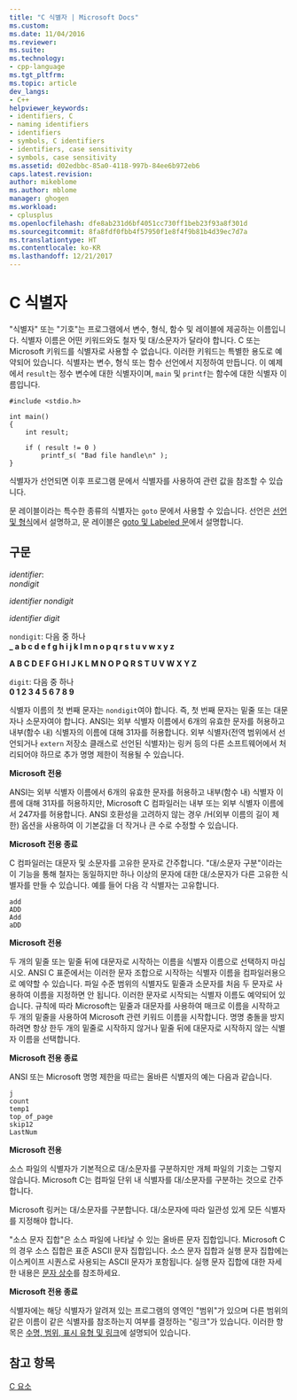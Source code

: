 ```yaml
---
title: "C 식별자 | Microsoft Docs"
ms.custom: 
ms.date: 11/04/2016
ms.reviewer: 
ms.suite: 
ms.technology:
- cpp-language
ms.tgt_pltfrm: 
ms.topic: article
dev_langs:
- C++
helpviewer_keywords:
- identifiers, C
- naming identifiers
- identifiers
- symbols, C identifiers
- identifiers, case sensitivity
- symbols, case sensitivity
ms.assetid: d02edbbc-85a0-4118-997b-84ee6b972eb6
caps.latest.revision: 
author: mikeblome
ms.author: mblome
manager: ghogen
ms.workload:
- cplusplus
ms.openlocfilehash: dfe8ab231d6bf4051cc730ff1beb23f93a8f301d
ms.sourcegitcommit: 8fa8fdf0fbb4f57950f1e8f4f9b81b4d39ec7d7a
ms.translationtype: HT
ms.contentlocale: ko-KR
ms.lasthandoff: 12/21/2017
---
```

# <a name="c-identifiers"></a>C 식별자
"식별자" 또는 "기호"는 프로그램에서 변수, 형식, 함수 및 레이블에 제공하는 이름입니다. 식별자 이름은 어떤 키워드와도 철자 및 대/소문자가 달라야 합니다. C 또는 Microsoft 키워드를 식별자로 사용할 수 없습니다. 이러한 키워드는 특별한 용도로 예약되어 있습니다. 식별자는 변수, 형식 또는 함수 선언에서 지정하여 만듭니다. 이 예제에서 `result`는 정수 변수에 대한 식별자이며, `main` 및 `printf`는 함수에 대한 식별자 이름입니다.  
  
```  
#include <stdio.h>  
  
int main()  
{  
    int result;  
  
    if ( result != 0 )  
        printf_s( "Bad file handle\n" );  
}  
```  
  
 식별자가 선언되면 이후 프로그램 문에서 식별자를 사용하여 관련 값을 참조할 수 있습니다.  
  
 문 레이블이라는 특수한 종류의 식별자는 `goto` 문에서 사용할 수 있습니다. 선언은 [선언 및 형식](../c-language/declarations-and-types.md)에서 설명하고, 문 레이블은 [goto 및 Labeled 문](../c-language/goto-and-labeled-statements-c.md)에서 설명합니다.  
  
## <a name="syntax"></a>구문  
 *identifier*:  
 *nondigit*  
  
 *identifier nondigit*  
  
 *identifier digit*  
  
 `nondigit`: 다음 중 하나  
 **_ a b c d e f g h i j k l m n o p q r s t u v w x y z**  
  
 **A B C D E F G H I J K L M N O P Q R S T U V W X Y Z**  
  
 `digit`: 다음 중 하나  
 **0 1 2 3 4 5 6 7 8 9**  
  
 식별자 이름의 첫 번째 문자는 `nondigit`여야 합니다. 즉, 첫 번째 문자는 밑줄 또는 대문자나 소문자여야 합니다. ANSI는 외부 식별자 이름에서 6개의 유효한 문자를 허용하고 내부(함수 내) 식별자의 이름에 대해 31자를 허용합니다. 외부 식별자(전역 범위에서 선언되거나 `extern` 저장소 클래스로 선언된 식별자)는 링커 등의 다른 소프트웨어에서 처리되어야 하므로 추가 명명 제한이 적용될 수 있습니다.  
  
 **Microsoft 전용**  
  
 ANSI는 외부 식별자 이름에서 6개의 유효한 문자를 허용하고 내부(함수 내) 식별자 이름에 대해 31자를 허용하지만, Microsoft C 컴파일러는 내부 또는 외부 식별자 이름에서 247자를 허용합니다. ANSI 호환성을 고려하지 않는 경우 /H(외부 이름의 길이 제한) 옵션을 사용하여 이 기본값을 더 작거나 큰 수로 수정할 수 있습니다.  
  
 **Microsoft 전용 종료**  
  
 C 컴파일러는 대문자 및 소문자를 고유한 문자로 간주합니다. "대/소문자 구분"이라는 이 기능을 통해 철자는 동일하지만 하나 이상의 문자에 대한 대/소문자가 다른 고유한 식별자를 만들 수 있습니다. 예를 들어 다음 각 식별자는 고유합니다.  
  
```  
add  
ADD  
Add  
aDD  
```  
  
 **Microsoft 전용**  
  
 두 개의 밑줄 또는 밑줄 뒤에 대문자로 시작하는 이름을 식별자 이름으로 선택하지 마십시오. ANSI C 표준에서는 이러한 문자 조합으로 시작하는 식별자 이름을 컴파일러용으로 예약할 수 있습니다. 파일 수준 범위의 식별자도 밑줄과 소문자를 처음 두 문자로 사용하여 이름을 지정하면 안 됩니다. 이러한 문자로 시작되는 식별자 이름도 예약되어 있습니다. 규칙에 따라 Microsoft는 밑줄과 대문자를 사용하여 매크로 이름을 시작하고 두 개의 밑줄을 사용하여 Microsoft 관련 키워드 이름을 시작합니다. 명명 충돌을 방지하려면 항상 한두 개의 밑줄로 시작하지 않거나 밑줄 뒤에 대문자로 시작하지 않는 식별자 이름을 선택합니다.  
  
 **Microsoft 전용 종료**  
  
 ANSI 또는 Microsoft 명명 제한을 따르는 올바른 식별자의 예는 다음과 같습니다.  
  
```  
j  
count  
temp1  
top_of_page  
skip12  
LastNum  
```  
  
 **Microsoft 전용**  
  
 소스 파일의 식별자가 기본적으로 대/소문자를 구분하지만 개체 파일의 기호는 그렇지 않습니다. Microsoft C는 컴파일 단위 내 식별자를 대/소문자를 구분하는 것으로 간주합니다.  
  
 Microsoft 링커는 대/소문자를 구분합니다. 대/소문자에 따라 일관성 있게 모든 식별자를 지정해야 합니다.  
  
 "소스 문자 집합"은 소스 파일에 나타날 수 있는 올바른 문자 집합입니다. Microsoft C의 경우 소스 집합은 표준 ASCII 문자 집합입니다. 소스 문자 집합과 실행 문자 집합에는 이스케이프 시퀀스로 사용되는 ASCII 문자가 포함됩니다. 실행 문자 집합에 대한 자세한 내용은 [문자 상수](../c-language/c-character-constants.md)를 참조하세요.  
  
 **Microsoft 전용 종료**  
  
 식별자에는 해당 식별자가 알려져 있는 프로그램의 영역인 "범위"가 있으며 다른 범위의 같은 이름이 같은 식별자를 참조하는지 여부를 결정하는 "링크"가 있습니다. 이러한 항목은 [수명, 범위, 표시 유형 및 링크](../c-language/lifetime-scope-visibility-and-linkage.md)에 설명되어 있습니다.  
  
## <a name="see-also"></a>참고 항목  
 [C 요소](../c-language/elements-of-c.md)